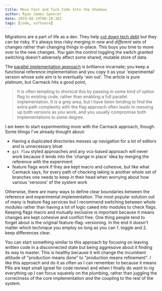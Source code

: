 ```yaml
---
title: Move Fast and Tuck Code Into the Shadows
author: Ryan James Spencer
date: 2019-08-19T06:10:36Z
tags: [code, software]
---
```


Migrations are a part of life as a dev. They help [cut down tech
debt](https://lethain.com/migrations/) but they can be risky. It's always less
risky merging in _new_ and _different_ sets of changes rather than changing
things in-place. This buys you time to move over to the new changes. _You_ gain
the control toggling the switch granted switching doesn't adversely affect some
shared, mutable store of data.

The [parallel implementation
approach](http://sevangelatos.com/john-carmack-on-parallel-implementations/) is
brilliance incarnate; you keep a functional reference implementation and you
copy it as your 'experimental' version whose sole aim is to eventually 'win
out'. The article is pure platinum, but Carmack hits a good point,

> It is often tempting to shortcut this by passing in some kind of option flag
> to existing code, rather than enabling a full parallel implementation. It is
> a grey area, but I have been tending to find the extra path complexity with
> the flag approach often leads to messing up both versions as you work, and
> you usually compromise both implementations to some degree.

I am keen to start experimenting more with the Carmack approach, though. Some
tihngs I've already thought about:

* Having a duplicated directories messes up navigation for a lot of editors and
  is unnecessary bloat
* `git flow` styled approaches and any vcs-based approach will never work
  because it lends into the 'change in place' idea by merging the reference
  with the experiment
* feature flags work if they are kept macro and cohesive, but like what Carmack
  says, for every path of checking taking is another whole set of branches one
  needs to keep in their head when worrying about how various 'versions' of the
  system work

Otherwise, there are many ways to define clear boundaries between the reference
and experimental implementation. The most popular solution out of many is
feature flag services but I recommend switching between whole modules rather
than having a lot of logic caked into modules to check flags. Keeping flags
macro and mutually exclusive is important because it means changes are kept
cohesive and conflict free. One thing people tend to forget about is the
original feature-flag: versioning. In the end it doesn't matter which technique
you employ so long as you can 1. toggle and 2. keep differences clear.

You can start something similar to this approach by focusing on leaving written
code in a disconnected state but being aggressive about it finding its way to
master. This is healthy because it will change the incumbent attitude of
"production means done" to "production means refinement". I like this approach
and do it as often as I can remember to because it means PRs are kept small
(great for code review) and when I finally do want to rig everything up I can
focus squarely on the plumbing, rather than juggling the correctness of the core
implementation _and_ the coupling to the rest of the system.
